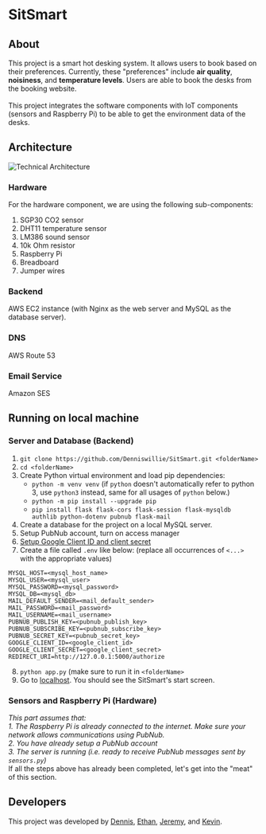 # SitSmart

## About
This project is a smart hot desking system. It allows users to book based on their preferences. Currently, these "preferences" include **air quality**, **noisiness**, and **temperature levels**. Users are able to book the desks from the booking website.<br/><br/>
This project integrates the software components with IoT components (sensors and Raspberry Pi) to be able to get the environment data of the desks.

## Architecture
![Technical Architecture](https://i.ibb.co/1XqVznD/Use-case-diagram-9.png)
### Hardware
For the hardware component, we are using the following sub-components:
1. SGP30 CO2 sensor
2. DHT11 temperature sensor
3. LM386 sound sensor
4. 10k Ohm resistor
5. Raspberry Pi
6. Breadboard
7. Jumper wires
### Backend
AWS EC2 instance (with Nginx as the web server and MySQL as the database server).
### DNS
AWS Route 53
### Email Service
Amazon SES

## Running on local machine
### Server and Database (Backend)
1. `git clone https://github.com/Denniswillie/SitSmart.git <folderName>`
2. `cd <folderName>`
3. Create Python virtual environment and load pip dependencies:
     - `python -m venv venv` (if `python` doesn't automatically refer to python 3, use `python3` instead, same for all usages of `python` below.)
     - `python -m pip install --upgrade pip`
     - `pip install flask flask-cors flask-session flask-mysqldb authlib python-dotenv pubnub flask-mail`
4. Create a database for the project on a local MySQL server. 
5. Setup PubNub account, turn on access manager
6. [Setup Google Client ID and client secret](https://www.balbooa.com/gridbox-documentation/how-to-get-google-client-id-and-client-secret)
7. Create a file called `.env` like below: (replace all occurrences of `<...>` with the appropriate values)
```
MYSQL_HOST=<mysql_host_name>
MYSQL_USER=<mysql_user>
MYSQL_PASSWORD=<mysql_password>
MYSQL_DB=<mysql_db>
MAIL_DEFAULT_SENDER=<mail_default_sender>
MAIL_PASSWORD=<mail_password>
MAIL_USERNAME=<mail_username>
PUBNUB_PUBLISH_KEY=<pubnub_publish_key>
PUBNUB_SUBSCRIBE_KEY=<pubnub_subscribe_key>
PUBNUB_SECRET_KEY=<pubnub_secret_key>
GOOGLE_CLIENT_ID=<google_client_id>
GOOGLE_CLIENT_SECRET=<google_client_secret>
REDIRECT_URI=http://127.0.0.1:5000/authorize
```
8. `python app.py` (make sure to run it in `<folderName>`
9. Go to [localhost](http://127.0.0.1:5000). You should see the SitSmart's start screen.

### Sensors and Raspberry Pi (Hardware)
_This part assumes that:_
<br/>
_1. The Raspberry Pi is already connected to the internet. Make sure your network allows communications using PubNub._
<br/>
_2. You have already setup a PubNub account_
<br/>
_3. The server is running (i.e. ready to receive PubNub messages sent by `sensors.py`)_
<br/>
If all the steps above has already been completed, let's get into the "meat" of this section.

## Developers
This project was developed by [Dennis](https://github.com/Denniswillie), [Ethan](https://github.com/EthanSia), [Jeremy](https://github.com/lonerly666), and [Kevin](https://github.com/kevmcenroe).
